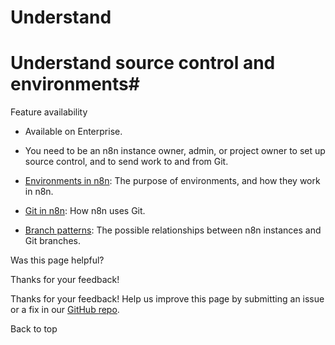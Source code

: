 # Understand

[ ](https://github.com/n8n-io/n8n-docs/edit/main/docs/source-control-environments/understand/index.md "Edit this page")

# Understand source control and environments#

Feature availability

  * Available on Enterprise.
  * You need to be an n8n instance owner, admin, or project owner to set up source control, and to send work to and from Git.



  * [Environments in n8n](environments/): The purpose of environments, and how they work in n8n.
  * [Git in n8n](git/): How n8n uses Git. 
  * [Branch patterns](patterns/): The possible relationships between n8n instances and Git branches.

Was this page helpful? 

Thanks for your feedback! 

Thanks for your feedback! Help us improve this page by submitting an issue or a fix in our [GitHub repo](https://github.com/n8n-io/n8n-docs). 

Back to top 
